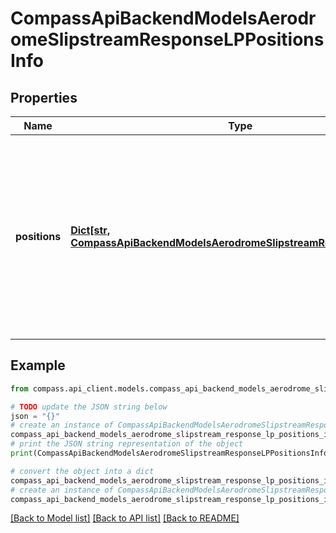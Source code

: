 # CompassApiBackendModelsAerodromeSlipstreamResponseLPPositionsInfo


## Properties

Name | Type | Description | Notes
------------ | ------------- | ------------- | -------------
**positions** | [**Dict[str, CompassApiBackendModelsAerodromeSlipstreamResponsePosition]**](CompassApiBackendModelsAerodromeSlipstreamResponsePosition.md) | Liquidity provision positions belonging to a particular user. The key is a tuple of the token0, token1, tick_spacing, tick_lower, and tick_upper of the position. | 

## Example

```python
from compass.api_client.models.compass_api_backend_models_aerodrome_slipstream_response_lp_positions_info import CompassApiBackendModelsAerodromeSlipstreamResponseLPPositionsInfo

# TODO update the JSON string below
json = "{}"
# create an instance of CompassApiBackendModelsAerodromeSlipstreamResponseLPPositionsInfo from a JSON string
compass_api_backend_models_aerodrome_slipstream_response_lp_positions_info_instance = CompassApiBackendModelsAerodromeSlipstreamResponseLPPositionsInfo.from_json(json)
# print the JSON string representation of the object
print(CompassApiBackendModelsAerodromeSlipstreamResponseLPPositionsInfo.to_json())

# convert the object into a dict
compass_api_backend_models_aerodrome_slipstream_response_lp_positions_info_dict = compass_api_backend_models_aerodrome_slipstream_response_lp_positions_info_instance.to_dict()
# create an instance of CompassApiBackendModelsAerodromeSlipstreamResponseLPPositionsInfo from a dict
compass_api_backend_models_aerodrome_slipstream_response_lp_positions_info_from_dict = CompassApiBackendModelsAerodromeSlipstreamResponseLPPositionsInfo.from_dict(compass_api_backend_models_aerodrome_slipstream_response_lp_positions_info_dict)
```
[[Back to Model list]](../README.md#documentation-for-models) [[Back to API list]](../README.md#documentation-for-api-endpoints) [[Back to README]](../README.md)


